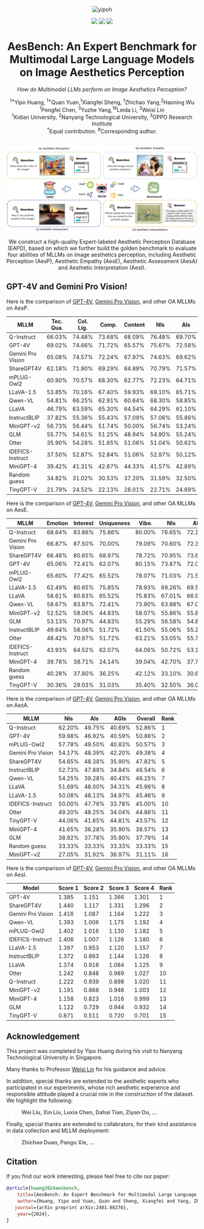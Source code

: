 <div align="center">
    
    
 <div>
     <p align="center"> <img src="https://komarev.com/ghpvc/?username=yipoh&label=Profile%20views&color=ce9927&style=flat" alt="yipoh" /> </p>
    <a href="https://github.com/yipoh/AesBench"><img src="https://img.shields.io/github/stars/yipoh/AesBench"/></a>
    <a href="https://arxiv.org/abs/2401.08276"><img src="https://img.shields.io/badge/Arxiv-2401:08276-red"/></a>
    <a href="https://github.com/Q-Future/Q-Bench/releases/tag/v1.0.1.1014datarelease"><img src="https://img.shields.io/badge/Data-Comming_Soon-blue"></a>
</div>
   

  <h1>AesBench: An Expert Benchmark for Multimodal Large Language Models on Image Aesthetics Perception</h1>

_How do Multimodal LLMs perform on Image Aesthetics Perception?_
  <div>
  <sup>1*</sup>Yipo Huang, <sup>1*</sup>Quan Yuan,<sup>1</sup>Xiangfei Sheng, <sup>1</sup>Zhichao Yang,<sup>2</sup>Haoning Wu
       </div>   

  <div>
  <sup>1</sup>Pengfei Chen, <sup>3</sup>Yuzhe Yang,<sup>1#</sup>Leida Li, <sup>2</sup>Weisi Lin 
       </div>  
       
  <div>
  <sup>1</sup>Xidian University, <sup>2</sup>Nanyang Technological University, <sup>3</sup>OPPO Research Institute
       </div>   
<div>
<sup>*</sup>Equal contribution. <sup>#</sup>Corresponding author. 
   </div>
    

    


</div>

 <br>

</h5>
</p> 
<p align="center">
    <img src="imgs/overview.png"/>
<p>
    <p align="center">We construct a high-quality Expert-labeled Aesthetic Perception Database (EAPD), based on which we further build the golden benchmark to evaluate four abilities of MLLMs on image aesthetics perception, including Aesthetic Perception (AesP), Aesthetic Empathy (AesE), Aesthetic Assessment (AesA) and Aesthetic Interpretation (AesI).</p>
    </p> 
     </p> 
     </p> 

## GPT-4V and Gemini Pro Vision!



Here is the comparison of [GPT-4V](https://chat.openai.com), [Gemini Pro Vision](https://ai.google.dev/), and other OA MLLMs on AesP.

|  MLLM             | Tec. Qua. | Col. Lig.    | Comp.  | Content|   NIs   |  AIs   |  AGIs  | Yes-No |   What | How    | Why    |Overall| Rank          |
|-------------------|-----------|--------------|--------|--------|---------|--------|--------|--------|--------|--------|--------|--------|--------------|
| Q-Instruct        | 66.03%    | 74.48%       | 73.68% | 68.09% | 76.48%  | 69.70% | 69.28% | 64.68% | 63.31% | 85.28% | 86.34% | 72.61% | 1            |
| GPT-4V            | 69.02%    | 74.66%       | 71.72% | 65.57% | 75.67%  | 72.58% | 65.82% | 68.93% | 64.67% | 76.70% | 84.46% | 72.08% | 2            |
| Gemini Pro Vision | 65.08%    | 74.57%       | 72.24% | 67.97% | 74.63%  | 69.62% | 70.03% | 64.70% | 64.95% | 78.71% | 90.24% | 71.99% | 3            |
| ShareGPT4V        | 62.18%    | 71.90%       | 69.29% | 64.89% | 70.79%  | 71.57% | 63.96% | 69.32% | 61.33% | 72.01% | 77.56% | 69.18% | 4            |
| mPLUG-Owl2        | 60.90%    | 70.57%       | 68.30% | 62.77% | 72.23%  | 64.71% | 64.10% | 65.59% | 58.64% | 73.02% | 80.73% | 67.89% | 5            |
| LLaVA-1.5         | 53.85%    | 70.16%       | 67.40% | 59.93% | 69.10%  | 65.71% | 62.37% | 62.36% | 58.92% | 70.71% | 81.22% | 66.32% | 6            |
| Qwen-VL           | 54.81%    | 66.25%       | 62.91% | 60.64% | 68.30%  | 58.85% | 59.44% | 61.25% | 55.38% | 67.53% | 74.15% | 63.21% | 7            |
| LLaVA             | 46.79%    | 63.59%       | 65.30% | 64.54% | 64.29%  | 61.10% | 60.77% | 65.39% | 52.27% | 61.18% | 74.88% | 62.43% | 8            |
| InstructBLIP      | 37.82%    | 55.36%       | 55.43% | 57.09% | 57.06%  | 55.86% | 47.21% | 59.84% | 45.01% | 54.98% | 56.34% | 54.29% | 9            |
| MiniGPT-v2       | 56.73%  | 56.44%  | 51.74%  | 50.00%  | 56.74%  | 53.24%  | 50.93%  | 53.99%  | 43.06%  | 58.73%   | 66.10%   | 54.18%   | 10   |
| GLM              | 55.77%  | 54.61%  | 51.25%  | 48.94%  | 54.90%  | 55.24%  | 47.34%  | 60.95%  | 44.62%  | 48.48%   | 55.61%   | 52.96%   | 11   |
| Otter            | 35.90%  | 54.28%  | 51.65%  | 51.06%  | 51.04%  | 50.62%  | 51.20%  | 56.10%  | 44.48%  | 51.37%   | 49.02%   | 50.96%   | 12   |
| IDEFICS-Instruct | 37.50%  | 52.87%  | 52.84%  | 51.06%  | 52.97%  | 50.12%  | 48.40%  | 50.96%  | 44.62%  | 51.09%   | 60.73%   | 50.82%   | 13   |
| MiniGPT-4        | 39.42%  | 41.31%  | 42.67%  | 44.33%  | 41.57%  | 42.89%  | 41.36%  | 47.23%  | 32.01%  | 41.99%   | 46.10%   | 41.93%   | 14   |
| Random guess      | 34.82%    | 31.02%       | 30.53% | 37.20% | 31.59%  | 32.50% | 31.19% | 50.00% | 27.35% | 27.32% | 25.00% | 35.02% | 15       |
| TinyGPT-V        | 21.79%  | 24.52%  | 22.13%  | 28.01%  | 22.71%  | 24.69%  | 24.34%  | 32.39%  | 17.99%  | 19.77%   | 19.27%   | 23.71%   | 16   |


Here is the comparison of [GPT-4V](https://chat.openai.com), [Gemini Pro Vision](https://ai.google.dev/), and other OA MLLMs on AesE.

| MLLM            | Emotion | Interest | Uniqueness | Vibe. | NIs | AIs | AGIs | Yes-No | What | How | Why | Overall | Rank |
|------------------|---------|---------|---------|---------|---------|---------|---------|---------|---------|----------|----------|----------|------|
| Q-Instruct       | 68.64%  | 83.86%  | 75.86%  | 80.00%  | 76.65%  | 72.19%  | 66.62%  | 64.30%  | 67.42%  | 81.57%   | 86.76%   | 72.68%   | 1    |
| Gemini Pro Vision| 66.87%  | 87.50%  | 70.00%  | 79.09%  | 70.60%  | 72.35%  | 71.53%  | 67.50%  | 64.52%  | 72.25%   | 90.37%   | 71.37%   | 2    |
| ShareGPT4V       | 66.48%  | 80.65%  | 68.97%  | 78.72%  | 70.95%  | 73.69%  | 67.29%  | 67.75%  | 65.58%  | 72.71%   | 83.58%   | 70.75%   | 3    |
| GPT-4V           | 65.06%  | 72.41%  | 62.07%  | 80.15%  | 73.87%  | 72.08%  | 62.27%  | 68.67%  | 64.02%  | 70.07%   | 84.20%   | 70.16%   | 4    |
| mPLUG-Owl2       | 65.60%  | 77.42%  | 65.52%  | 78.07%  | 71.03%  | 71.57%  | 66.22%  | 68.05%  | 64.16%  | 70.14%   | 83.82%   | 69.89%   | 5    |
| LLaVA-1.5        | 62.49%  | 80.65%  | 75.85%  | 78.93%  | 69.26%  | 69.58%  | 65.43%  | 62.37%  | 64.16%  | 71.71%   | 84.07%   | 68.32%   | 6    |
| LLaVA            | 58.61%  | 80.63%  | 65.52%  | 75.83%  | 67.01%  | 66.96%  | 58.38%  | 67.95%  | 55.95%  | 60.14%   | 79.66%   | 64.68%   | 7    |
| Qwen-VL          | 58.67%  | 83.87%  | 72.41%  | 73.90%  | 63.88%  | 67.08%  | 61.57%  | 60.65%  | 58.07%  | 66.14%   | 79.90%   | 64.18%   | 8    |
| MiniGPT-v2        | 52.52%  | 58.06%  | 44.83%  | 58.07%  | 55.86%  | 55.85%  | 50.27%  | 57.81%  | 43.48%  | 53.43%   | 66.42%   | 54.36%   | 9    |
| GLM               | 53.13%  | 70.97%  | 44.83%  | 55.29%  | 56.58%  | 54.86%  | 48.67%  | 60.65%  | 41.78%  | 50.43%   | 64.95%   | 53.96%   | 10   |
| InstructBLIP      | 49.64%  | 58.06%  | 51.72%  | 61.50%  | 55.06%  | 55.24%  | 48.94%  | 55.88%  | 50.99%  | 51.43%   | 58.33%   | 53.89%   | 11   |
| Otter             | 48.42%  | 70.97%  | 51.72%  | 63.21%  | 53.05%  | 55.74%  | 52.39%  | 54.77%  | 51.84%  | 53.43%   | 54.41%   | 53.64%   | 12   |
| IDEFICS-Instruct  | 43.93%  | 64.52%  | 62.07%  | 64.06%  | 50.72%  | 53.12%  | 49.07%  | 50.20%  | 41.08%  | 52.43%   | 66.42%   | 50.82%   | 13   |
| MiniGPT-4         | 39.78%  | 38.71%  | 24.14%  | 39.04%  | 42.70%  | 37.78%  | 35.51%  | 50.61%  | 31.59%  | 31.86%   | 38.48%   | 39.35%   | 14   |
| Random guess | 40.28%  | 37.80%  | 36.25%  | 42.12%  | 33.10%  | 30.62%  | 30.67%  | 50.00%  | 27.35%  | 27.32%   | 25.00%   | 34.98%   | 15    |
| TinyGPT-V         | 30.36%  | 29.03%  | 31.03%  | 35.40%  | 32.50%  | 36.03%  | 26.99%  | 36.00%  | 29.89%  | 28.86%   | 31.62%   | 32.04%   | 16   |


Here is the comparison of [GPT-4V](https://chat.openai.com), [Gemini Pro Vision](https://ai.google.dev/), and other OA MLLMs on AesA.

| MLLM               | NIs| AIs | AGIs | Overall | Rank |
|---------------------|---------|---------|---------|---------|------|
| Q-Instruct          | 62.20%  | 49.75%  | 40.69%  | 52.86%  | 1    |
| GPT-4V              | 59.98%  | 46.92%  | 40.59%  | 50.86%  | 2    |
| mPLUG-Owl2          | 57.78%  | 49.50%  | 40.83%  | 50.57%  | 3    |
| Gemini Pro Vision   | 54.17%  | 48.39%  | 42.20%  | 49.38%  | 4    |
| ShareGPT4V          | 54.65%  | 48.38%  | 35.90%  | 47.82%  | 5    |
| InstructBLIP        | 52.73%  | 47.88%  | 34.84%  | 46.54%  | 6    |
| Qwen-VL             | 54.25%  | 39.28%  | 40.43%  | 46.25%  | 7    |
| LLaVA               | 51.69%  | 48.00%  | 34.31%  | 45.96%  | 8    |
| LLaVA-1.5           | 50.08%  | 48.13%  | 34.97%  | 45.46%  | 9    |
| IDEFICS-Instruct    | 50.00%  | 47.76%  | 33.78%  | 45.00%  | 10   |
| Otter               | 49.20%  | 48.25%  | 34.04%  | 44.86%  | 11   |
| TinyGPT-V           | 44.06%  | 41.65%  | 44.81%  | 43.57%  | 12   |
| MiniGPT-4           | 41.65%  | 36.28%  | 35.90%  | 38.57%  | 13   |
| GLM                 | 38.92%  | 37.78%  | 35.90%  | 37.79%  | 14   |
| Random guess        | 33.33%  | 33.33%  | 33.33%  | 33.33%  | 15    |
| MiniGPT-v2          | 27.05%  | 31.92%  | 36.97%  | 31.11%  | 16   |


Here is the comparison of [GPT-4V](https://chat.openai.com), [Gemini Pro Vision](https://ai.google.dev/), and other OA MLLMs on AesI.


| Model               | Score 1 | Score 2 | Score 3 | Score 4 | Rank |
|---------------------|---------|---------|---------|---------|------|
| GPT-4V              | 1.385   | 1.151   | 1.366   | 1.301   | 1    |
| ShareGPT4V          | 1.440   | 1.117   | 1.331   | 1.296   | 2    |
| Gemini Pro Vision   | 1.416   | 1.087   | 1.164   | 1.222   | 3    |
| Qwen-VL             | 1.393   | 1.006   | 1.175   | 1.192   | 4    |
| mPLUG-Owl2          | 1.402   | 1.016   | 1.130   | 1.182   | 5    |
| IDEFICS-Instruct    | 1.406   | 1.007   | 1.126   | 1.180   | 6    |
| LLaVA-1.5           | 1.397   | 0.953   | 1.120   | 1.157   | 7    |
| InstructBLIP        | 1.372   | 0.863   | 1.144   | 1.126   | 8    |
| LLaVA               | 1.374   | 0.918   | 1.084   | 1.125   | 9    |
| Otter               | 1.242   | 0.848   | 0.989   | 1.027   | 10   |
| Q-Instruct          | 1.222   | 0.939   | 0.898   | 1.020   | 11   |
| MiniGPT-v2          | 1.191   | 0.868   | 0.948   | 1.003   | 12   |
| MiniGPT-4           | 1.158   | 0.823   | 1.016   | 0.999   | 13   |
| GLM                 | 1.122   | 0.729   | 0.944   | 0.932   | 14   |
| TinyGPT-V           | 0.871   | 0.511   | 0.720   | 0.701   | 15   |

## Acknowledgement
This project was completed by Yipo Huang during his visit to Nanyang Technological University in Singapore. 

Many thanks to Professor [Weisi Lin](https://dr.ntu.edu.sg/cris/rp/rp00683) for his guidance and advice. 

In addition, special thanks are extended to the aesthetic experts who participated in our experiments, whose rich aesthetic experience and responsible attitude played a crucial role in the construction of the dataset. We highlight the following:

>  **Wei Liu, Xin Liu, Luxia Chen, Dahai Tian, Ziyan Ou, ...**

Finally, special thanks are extended to collabrators, for their kind assistance in data collection and MLLM deployment:
> **Zhichao Duan, Pangu Xie, ...**


## Citation

If you find our work interesting, please feel free to cite our paper:

```bibtex
@article{huang2024aesbench,
    title={AesBench: An Expert Benchmark for Multimodal Large Language Models on Image Aesthetics Perception},
    author={Huang, Yipo and Yuan, Quan and Sheng, Xiangfei and Yang, Zhichao and Wu, Haoning and Chen, Pengfei and Yang, Yuzhe and Li, Leida and Lin, Weisi},
   journal={arXiv preprint arXiv:2401.08276},
    year={2024},
}
```
